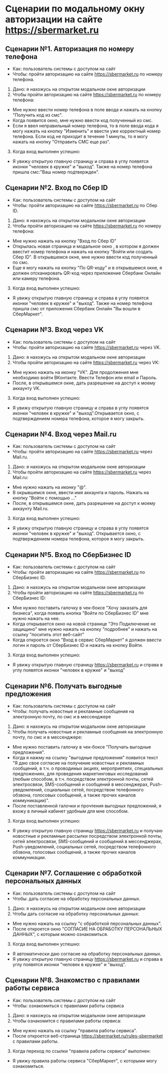 # Сценарии по модальному окну авторизации на сайте https://sbermarket.ru  
## Сценарии №1. Авторизация по номеру телефона
- Как: пользователь системы с доступом на сайт
- Чтобы: пройти авторизацию на сайте https://sbermarket.ru по номеру телефона.

1. Дано: я нахожусь на открытом модальном окне авторизации
2. Чтобы пройти авторизацию на сайте https://sbermarket.ru по номеру телефона:
- Мне нужно ввести номер телефона в поле ввода и нажать на кнопку "Получить код из смс". 
- Когда появится окно, мне нужно ввести код полученный из смс.
- Если я ввел неправильный номер телефона, то в поле ввода кода я могу нажать на кнопку "Изменить" и ввести уже корректный номер телефона. Если код не приходит в течение 1 минуты, то я могу нажать на кнопку "Отправить СМС еще раз".
3. Когда вход выполнен успешно:
- Я увижу открытую главную страницу и справа в углу появятся иконки "человек в кружке" и "выход". Также на номер телефона пришла смс:"Ваш номер подтвержден".

## Сценарии №2. Вход по Сбер ID
- Как: пользователь системы с доступом на сайт
- Чтобы: пройти авторизацию на сайте https://sbermarket.ru по Сбер ID.

1. Дано: я нахожусь на открытом модальном окне авторизации
2. Чтобы пройти авторизацию на сайте https://sbermarket.ru по номеру телефона:
- Мне нужно нажать на кнопку "Вход по Сбер ID"
- Открылась новая страница и модальное окно , в котором я должен ввестит номер телефона и нажать на кнопку "Войти или создать Сбер ID". В открывшемся окне, мне нужно ввести код полученный по смс.
- Еще я могу нажать на кнопку "По QR-коду" и в открывшемся окне, я должен отсканировать QR-код через приложение Сбербанк Онлайн или камеру телефона.
3. Когда вход выполнен успешно:
- Я увижу открытую главную страницу и справа в углу появятся иконки "человек в кружке" и "выход". Также на номер телефона пришла смс от приложения Сбербанк Онлайн "Вы вошли в СберМаркет".

## Сценарии №3. Вход через VK
- Как: пользователь системы с доступом на сайт
- Чтобы: пройти авторизацию на сайте https://sbermarket.ru через VK.

1. Дано: я нахожусь на открытом модальном окне авторизации
2. Чтобы пройти авторизацию на сайте https://sbermarket.ru через VK:
- Мне нужно нажать на иконку "VK". Для продолжения мне необходимо войти ВКонтакте. Ввести Телефон или email и Пароль.
- После, в открывшемся окне, дать разрешение на доступ к моему аккаунту VK.
3. Когда вход выполнен успешно:
- Я увижу открытую главную страницу и справа в углу появятся иконки "человек в кружке" и "выход".Открывается окно, с подтверждением номера телефона, которое я могу закрыть.

## Сценарии №4. Вход через Mail.ru
- Как: пользователь системы с доступом на сайт
- Чтобы: пройти авторизацию на сайте https://sbermarket.ru через Mail.ru.

1. Дано: я нахожусь на открытом модальном окне авторизации
2. Чтобы пройти авторизацию на сайте https://sbermarket.ru через Mail.ru:
- Мне нужно нажать на иконку "@". 
- В окрывшемся окне, ввести имя аккаунта и пароль. Нажать на кнопку "Войти с помощью ..."
- После, в открывшемся окне, дать разрешение на доступ к моему аккаунту Mail.ru.
3. Когда вход выполнен успешно:
- Я увижу открытую главную страницу и справа в углу появятся иконки "человек в кружке" и "выход". Открывается окно, с подтверждением номера телефона, которое я могу закрыть.

## Сценарии №5. Вход по СберБизнес ID
- Как: пользователь системы с доступом на сайт
- Чтобы: пройти авторизацию на сайте https://sbermarket.ru по СберБизнес ID.

1. Дано: я нахожусь на открытом модальном окне авторизации
2. Чтобы пройти авторизацию на сайте https://sbermarket.ru по СберБизнес ID:
- Мне нужно поставить галочку в чек-боксе "Хочу заказать для бизнеса", когда появить кнопка "Войти по СберБизнес ID" мне нужно нажать на нее.
- Когда открывается окно на новой странице "Это Подключение не защищино" мне нужно нажать на кнопку "подробнее" и нажать на ссылку "поситить этот веб-сайт"
- Когда откроется окно "Вход в сервис СберМаркет" я должен ввести логин и пароль от СберБизнес ID и нажать на кнопку Войти.
3. Когда вход выполнен успешно:
- Я увижу открытую главную страницу https://sbermarket.ru и справа в углу появятся иконки "человек в кружке" и "выход"

## Сценарии №6. Получать выгодные предложения
- Как: пользователь системы с доступом на сайт
- Чтобы: получать новостные и рекламные сообщения на электронную почту, по смс и в мессенджере

1. Дано: я нахожусь на открытом модальном окне авторизации
2. Чтобы получать новостные и рекламные сообщения на электронную почту, по смс и в мессенджере:
- Мне нужно поставить галочку в чек-боксе "Получать выгодные предложения".
- Когда я нажму на ссылку "выгодные предложения" появится текст "Я даю свое согласие на получение новостных и рекламных сообщений, в т.ч. о проводимых акциях, мероприятиях, специальных предложениях, для проведения маркетинговых исследований (любым способом, в т.ч. посредством электронной почты, сетей электросвязи, SMS-сообщений и сообщений в мессенджерах, Push-уведомлений, социальных сетей, посредством телефонного обзвона, голосовых сообщений, а также прочих каналов коммуникации)".
- После поставленной галочки и прочтения выгодных предложений, я вхожу в личный кабинет удобным для мне способом.
3. Когда вход выполнен успешно:
- Я увижу открытую главную страницу https://sbermarket.ru и получаю новостные и рекламные рассылки посредством электронной почты, сетей электросвязи, SMS-сообщений и сообщений в мессенджерах, Push-уведомлений, социальных сетей, посредством телефонного обзвона, голосовых сообщений, а также прочих каналов коммуникации.

## Сценарии №7. Соглашение с обработкой персональных данных
- Как: пользователь системы с доступом на сайт
- Чтобы: дать согласие на обработку персональных данных.

1. Дано: я нахожусь на открытом модальном окне авторизации
2. Чтобы дать согласие на обработку персональных данных:
- Мне нужно нажать на ссылку "с обработкой персональных данных".
- После откроется окно "СОГЛАСИЕ НА ОБРАБОТКУ ПЕРСОНАЛЬНЫХ ДАННЫХ", с которым можно ознакомиться.
3. Когда вход выполнен успешно:
- Я автоматически даю согласие на обработку персональных данных.
- Я увижу открытую главную страницу https://sbermarket.ru и справа в углу появятся иконки "человек в кружке" и "выход".

## Сценарии №8. Знакомство с правилами работы сервиса
- Как: пользователь системы с доступом на сайт
- Чтобы: ознакомиться с правилами работы сервиса

1. Дано: я нахожусь на открытом модальном окне авторизации
2. Чтобы ознакомится с правилами работы сервиса:
- Мне нужно нажать на ссылку "правила работы сервиса".
- После откроется веб-страница https://sbermarket.ru/rules-sbermarket с правилами работы.
3. Когда переход по ссылки "правила работы сервиса" выполнен:
- Я увижу правила работы сервиса "СберМаркет", с которыми могу ознакомиться.
